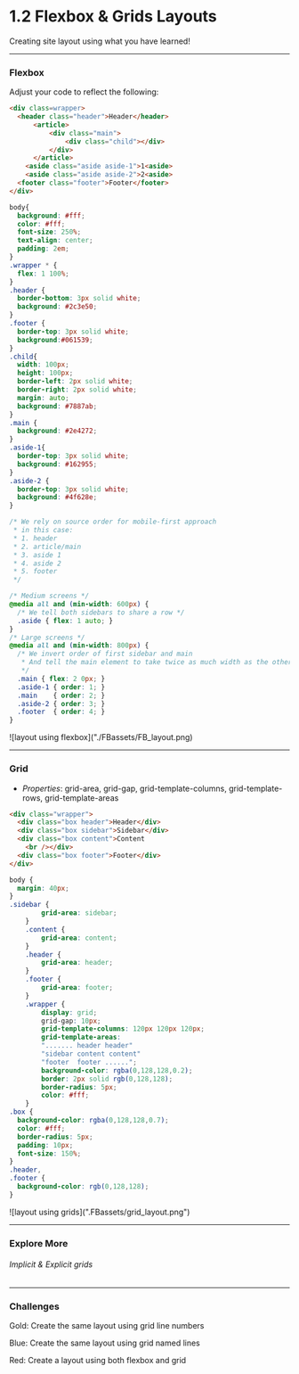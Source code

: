# 1.2 Flexbox & Grids Layouts

Creating site layout using what you have learned!

---

### Flexbox

Adjust your code to reflect the following:

```html
<div class=wrapper>
  <header class="header">Header</header>
      <article>
          <div class="main">
              <div class="child"></div>
          </div>
      </article>
    <aside class="aside aside-1">1<aside>
    <aside class="aside aside-2">2<aside>
  <footer class="footer">Footer</footer>
</div>
```

```css
body{
  background: #fff;
  color: #fff;
  font-size: 250%;
  text-align: center;
  padding: 2em;
}
.wrapper * {
  flex: 1 100%;
}
.header {
  border-bottom: 3px solid white;
  background: #2c3e50;
}
.footer {
  border-top: 3px solid white;
  background:#061539;
}
.child{
  width: 100px;
  height: 100px;
  border-left: 2px solid white;
  border-right: 2px solid white;
  margin: auto;
  background: #7887ab;
}
.main {
  background: #2e4272;
}
.aside-1{
  border-top: 3px solid white;
  background: #162955;
}
.aside-2 {
  border-top: 3px solid white;
  background: #4f628e;
}

/* We rely on source order for mobile-first approach
 * in this case:
 * 1. header
 * 2. article/main
 * 3. aside 1
 * 4. aside 2
 * 5. footer
 */

/* Medium screens */
@media all and (min-width: 600px) {
  /* We tell both sidebars to share a row */
  .aside { flex: 1 auto; }
}
/* Large screens */
@media all and (min-width: 800px) {
  /* We invert order of first sidebar and main
   * And tell the main element to take twice as much width as the other two sidebars
   */
  .main { flex: 2 0px; }
  .aside-1 { order: 1; }
  .main    { order: 2; }
  .aside-2 { order: 3; }
  .footer  { order: 4; }
}
```

!\[layout using flexbox\]\("./FBassets/FB\_layout.png\)

---

### Grid

* _Properties_:  grid-area, grid-gap, grid-template-columns, grid-template-rows, grid-template-areas

```html
<div class="wrapper">
  <div class="box header">Header</div>
  <div class="box sidebar">Sidebar</div>
  <div class="box content">Content
    <br /></div>
  <div class="box footer">Footer</div>
</div>
```

```css
body {
  margin: 40px;
}
.sidebar {
        grid-area: sidebar;
    }
    .content {
        grid-area: content;
    }
    .header {
        grid-area: header;
    }
    .footer {
        grid-area: footer;
    }
    .wrapper {
        display: grid;
        grid-gap: 10px;
        grid-template-columns: 120px 120px 120px;
        grid-template-areas:
        "....... header header"
        "sidebar content content"
        "footer  footer ......";
        background-color: rgba(0,128,128,0.2);
        border: 2px solid rgb(0,128,128);
        border-radius: 5px;
        color: #fff;
    }
.box {
  background-color: rgba(0,128,128,0.7);
  color: #fff;
  border-radius: 5px;
  padding: 10px;
  font-size: 150%;
}
.header,
.footer {
  background-color: rgb(0,128,128);
}
```

!\[layout using grids\]\(".FBassets/grid\_layout.png"\)

---

### Explore More

###### Implicit & Explicit grids

---

### Challenges

Gold: Create the same layout using grid line numbers

Blue: Create the same layout using grid named lines

Red: Create a layout using both flexbox and grid

